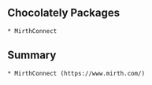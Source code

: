 ﻿## Chocolately Packages

    * MirthConnect

## Summary
    
    * MirthConnect (https://www.mirth.com/)